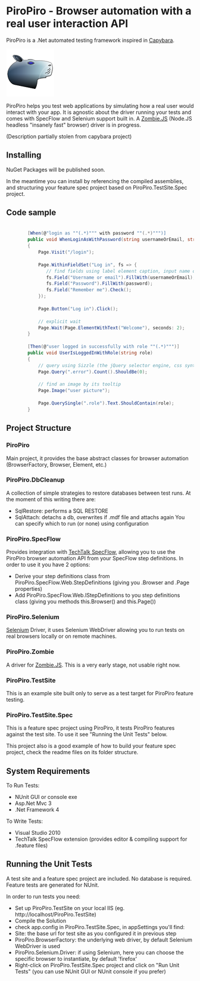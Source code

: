 PiroPiro - Browser automation with a real user interaction API
==================================================

PiroPiro is a .Net automated testing framework inspired in [Capybara](https://github.com/jnicklas/capybara).

![PiroPiro Logo](https://github.com/benjamine/PiroPiro/raw/master/PiroPiro/icon/piropiro.png)

PiroPiro helps you test web applications by simulating how a real user would interact with your app. 
It is agnostic about the driver running your tests and comes with SpecFlow and Selenium support built in. 
A [Zombie.JS](http://zombie.labnotes.org/) (Node.JS headless "insanely fast" browser) driver is in progress.


(Description partially stolen from capybara project)

Installing
----------------

NuGet Packages will be published soon. 

In the meantime you can install by referencing the compiled assemblies, and structuring your feature spec project based on PiroPiro.TestSite.Spec project.


Code sample
--------------------

``` csharp

        [When(@"login as ""(.*)""" with password ""(.*)""")]
        public void WhenLoginAsWithPassword(string usernameOrEmail, string password)
        {
            Page.Visit("/login");
            
            Page.WithinFieldSet("Log in", fs => {
               // find fields using label element caption, input name or Sizzle css selectors
               fs.Field("Username or email").FillWith(usernameOrEmail);
               fs.Field("Password").FillWith(password);
               fs.Field("Remember me").Check();
            });
            
            Page.Button("Log in").Click();
            
            // explicit wait
            Page.Wait(Page.ElementWithText("Welcome"), seconds: 2);
        }

        [Then(@"user logged in successfully with role ""(.*)""")]
        public void UserIsLoggedInWithRole(string role)
        {        
            // query using Sizzle (the jQuery selector engine, css syntax + extensions)
            Page.Query(".error").Count().ShouldBe(0);
            
            // find an image by its tooltip
            Page.Image("user picture");
            
            Page.QuerySingle(".role").Text.ShouldContain(role);
        }

```


Project Structure
--------------------------------------

### PiroPiro

Main project, it provides the base abstract classes for browser automation (BrowserFactory, Browser, Element, etc.)


### PiroPiro.DbCleanup

A collection of simple strategies to restore databases between test runs.
At the moment of this writing there are:
- SqlRestore: performs a SQL RESTORE 
- SqlAttach: detachs a db, overwrites if .mdf file and attachs again
You can specify which to run (or none) using configuration


### PiroPiro.SpecFlow

Provides integration with [TechTalk SpecFlow](http://www.specflow.org/), allowing you to use the PiroPiro browser automation API from your SpecFlow step definitions.
In order to use it you have 2 options:
- Derive your step definitions class from PiroPiro.SpecFlow.Web.StepDefinitions (giving you .Browser and .Page properties)
- Add PiroPiro.SpecFlow.Web.IStepDefinitions to you step definitions class (giving you methods this.Browser() and this.Page())


### PiroPiro.Selenium

[Selenium](http://seleniumhq.org) Driver, it uses Selenium WebDriver allowing you to run tests on real browsers locally or on remote machines.


### PiroPiro.Zombie
A driver for [Zombie.JS](http://zombie.labnotes.org/). This is a very early stage, not usable right now.


### PiroPiro.TestSite

This is an example site built only to serve as a test target for PiroPiro feature testing.


### PiroPiro.TestSite.Spec

This is a feature spec project using PiroPiro, it tests PiroPiro features against the test site.
To use it see "Running the Unit Tests" below.

This project also is a good example of how to build your feature spec project, check the readme files on its folder structure.



System Requirements
--------------------------------------

To Run Tests:
- NUnit GUI or console exe
- Asp.Net Mvc 3
- .Net Framework 4

To Write Tests:
- Visual Studio 2010
- TechTalk SpecFlow extension (provides editor & compiling support for .feature files)


Running the Unit Tests
--------------------------------------

A test site and a feature spec project are included. No database is required. Feature tests are generated for NUnit.

In order to run tests you need:

- Set up PiroPiro.TestSite on your local IIS (eg. http://localhost/PiroPiro.TestSite)
- Compile the Solution
- check app.config in PiroPiro.TestSite.Spec, in appSettings you'll find:
 - Site: the base url for test site as you configured it in previous step
 - PiroPiro.BrowserFactory: the underlying web driver, by default Selenium WebDriver is used
 - PiroPiro.Selenium.Driver: if using Selenium, here you can choose the specific browser to instantiate, by default 'firefox'
- Right-click on PiroPiro.TestSite.Spec project and click on "Run Unit Tests" (you can use NUnit GUI or NUnit console if you prefer)
